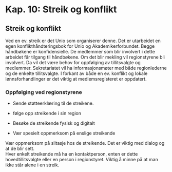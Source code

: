 # Kap. 10: Streik og konflikt


## Streik og konflikt

Ved en ev. streik er det Unio som organiserer denne. Det er utarbeidet en egen konflikthåndteringsbok for Unio og Akademikerforbundet. Begge håndbøkene er konfidensielle. De medlemmer som blir involvert i dette arbeidet får tilgang til håndbøkene. Om det blir mekling vil regionstyrene bli involvert. Da vil det være behov for oppfølging av tillitsvalgte og medlemmer. Sekretariatet vil ha informasjonsmøter med både regionlederne og de enkelte tillitsvalgte. I forkant av både en ev. konflikt og lokale lønnsforhandlinger er det viktig at medlemsregisteret er oppdatert.

### Oppfølging ved regionstyrene

-   Sende støtteerklæring til de streikene.
-   følge opp streikende i sin region
-   Besøke de streikende fysisk og digitalt

-   Vær spesielt oppmerksom på enslige streikende

Vær oppmerksom på slitasje hos de streikende. Det er viktig med dialog og at de blir sett.  
Hver enkelt streikende må ha en kontaktperson, enten er dette hovedtillitsvalgte eller en person i regionstyret. Viktig å minne på at man ikke står alene i en streik.